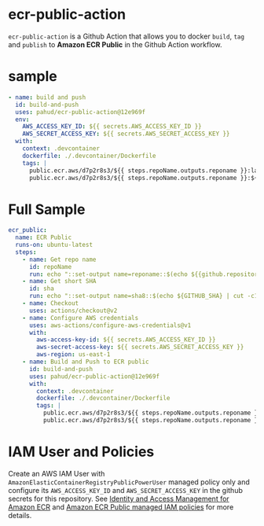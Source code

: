 # ecr-public-action
`ecr-public-action` is a Github Action that allows you to docker `build`, `tag` and `publish` to **Amazon ECR Public** in the Github Action workflow.


# sample

```yaml
- name: build and push
  id: build-and-push
  uses: pahud/ecr-public-action@12e969f
  env:
    AWS_ACCESS_KEY_ID: ${{ secrets.AWS_ACCESS_KEY_ID }}
    AWS_SECRET_ACCESS_KEY: ${{ secrets.AWS_SECRET_ACCESS_KEY }}
  with:
    context: .devcontainer
    dockerfile: ./.devcontainer/Dockerfile
    tags: |
      public.ecr.aws/d7p2r8s3/${{ steps.repoName.outputs.reponame }}:latest
      public.ecr.aws/d7p2r8s3/${{ steps.repoName.outputs.reponame }}:${{ steps.sha.outputs.sha8 }}
```

# Full Sample

```yaml
ecr_public:
  name: ECR Public
  runs-on: ubuntu-latest
  steps:
    - name: Get repo name
      id: repoName
      run: echo "::set-output name=reponame::$(echo ${{github.repository}} | cut -d '/' -f 2)"
    - name: Get short SHA
      id: sha
      run: echo "::set-output name=sha8::$(echo ${GITHUB_SHA} | cut -c1-8)"
    - name: Checkout
      uses: actions/checkout@v2
    - name: Configure AWS credentials
      uses: aws-actions/configure-aws-credentials@v1
      with:
        aws-access-key-id: ${{ secrets.AWS_ACCESS_KEY_ID }}
        aws-secret-access-key: ${{ secrets.AWS_SECRET_ACCESS_KEY }}
        aws-region: us-east-1
    - name: Build and Push to ECR public
      id: build-and-push
      uses: pahud/ecr-public-action@12e969f
      with:
        context: .devcontainer
        dockerfile: ./.devcontainer/Dockerfile
        tags: |
          public.ecr.aws/d7p2r8s3/${{ steps.repoName.outputs.reponame }}:latest
          public.ecr.aws/d7p2r8s3/${{ steps.repoName.outputs.reponame }}:${{ steps.sha.outputs.sha8 }}
```


# IAM User and Policies

Create an AWS IAM User with `AmazonElasticContainerRegistryPublicPowerUser` managed policy only and configure its `AWS_ACCESS_KEY_ID` and `AWS_SECRET_ACCESS_KEY` in the github secrets for this repository. See [Identity and Access Management for Amazon ECR](https://docs.aws.amazon.com/AmazonECR/latest/public/security-iam.html) and [Amazon ECR Public managed IAM policies](https://docs.aws.amazon.com/AmazonECR/latest/public/public-ecr-managed-policies.html) for more details.


